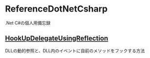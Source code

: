 # ReferenceDotNetCsharp
.Net C#の個人用備忘録

## [HookUpDelegateUsingReflection](https://github.com/18konoe/ReferenceDotNetCsharp/tree/master/HookUpDelegateUsingReflection)
DLLの動的参照と、DLL内のイベントに自前のメソッドをフックする方法

